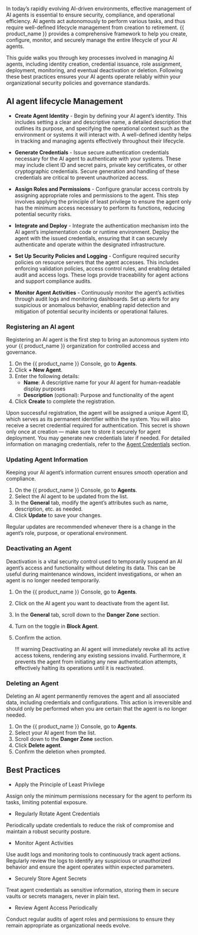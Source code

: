 In today’s rapidly evolving AI-driven environments, effective management of AI agents is essential to ensure security, compliance, and operational efficiency. AI agents act autonomously to perform various tasks, and thus require well-defined lifecycle management from creation to retirement. {{ product_name }} provides a comprehensive framework to help you create, configure, monitor, and securely manage the entire lifecycle of your AI agents.

This guide walks you through key processes involved in managing AI agents, including identity creation, credential issuance, role assignment, deployment, monitoring, and eventual deactivation or deletion. Following these best practices ensures your AI agents operate reliably within your organizational security policies and governance standards.

## AI agent lifecycle Management

- **Create Agent Identity** - Begin by defining your AI agent’s identity. This includes setting a clear and descriptive name, a detailed description that outlines its purpose, and specifying the operational context such as the environment or systems it will interact with. A well-defined identity helps in tracking and managing agents effectively throughout their lifecycle.

- **Generate Credentials** - Issue secure authentication credentials necessary for the AI agent to authenticate with your systems. These may include client ID and secret pairs, private key certificates, or other cryptographic credentials. Secure generation and handling of these credentials are critical to prevent unauthorized access.

- **Assign Roles and Permissions** - Configure granular access controls by assigning appropriate roles and permissions to the agent. This step involves applying the principle of least privilege to ensure the agent only has the minimum access necessary to perform its functions, reducing potential security risks.

- **Integrate and Deploy** - Integrate the authentication mechanism into the AI agent’s implementation code or runtime environment. Deploy the agent with the issued credentials, ensuring that it can securely authenticate and operate within the designated infrastructure.

- **Set Up Security Policies and Logging** - Configure required security policies on resource servers that the agent accesses. This includes enforcing validation policies, access control rules, and enabling detailed audit and access logs. These logs provide traceability for agent actions and support compliance audits.

- **Monitor Agent Activities** - Continuously monitor the agent’s activities through audit logs and monitoring dashboards. Set up alerts for any suspicious or anomalous behavior, enabling rapid detection and mitigation of potential security incidents or operational failures.

### Registering an AI agent

Registering an AI agent is the first step to bring an autonomous system into your {{ product_name }} organization for controlled access and governance.

1. On the {{ product_name }} Console, go to **Agents**.
2. Click **+ New Agent**.
3. Enter the following details:
    - **Name**: A descriptive name for your AI agent for human-readable display purposes
    - **Description** (optional): Purpose and functionality of the agent
4. Click **Create** to complete the registration.

Upon successful registration, the agent will be assigned a unique Agent ID, which serves as its permanent identifier within the system. You will also receive a secret credential required for authentication. This secret is shown only once at creation — make sure to store it securely for agent deployment. You may generate new credentials later if needed. For detailed information on managing credentials, refer to the [Agent Credentials]({{base_path}}/guides/agentic-ai/ai-agents/agent-credentials/) section.

### Updating Agent Information

Keeping your AI agent’s information current ensures smooth operation and compliance.

1. On the {{ product_name }} Console, go to **Agents**.
2. Select the AI agent to be updated from the list.
3. In the **General** tab, modify the agent’s attributes such as name, description, etc. as needed.
4. Click **Update** to save your changes.

Regular updates are recommended whenever there is a change in the agent’s role, purpose, or operational environment.

### Deactivating an Agent

Deactivation is a vital security control used to temporarily suspend an AI agent’s access and functionality without deleting its data. This can be useful during maintenance windows, incident investigations, or when an agent is no longer needed temporarily.

1. On the {{ product_name }} Console, go to **Agents**.
2. Click on the AI agent you want to deactivate from the agent list.
3. In the **General** tab, scroll down to the **Danger Zone** section.
4. Turn on the toggle in **Block Agent**.
5. Confirm the action.

    !!! warning
        Deactivating an AI agent will immediately revoke all its active access tokens, rendering any existing sessions invalid. Furthermore, it prevents the agent from initiating any new authentication attempts, effectively halting its operations until it is reactivated.

### Deleting an Agent

Deleting an AI agent permanently removes the agent and all associated data, including credentials and configurations. This action is irreversible and should only be performed when you are certain that the agent is no longer needed.

1. On the {{ product_name }} Console, go to **Agents**.
2. Select your AI agent from the list.
3. Scroll down to the **Danger Zone** section.
4. Click **Delete agent**.
5. Confirm the deletion when prompted.

## Best Practices

- Apply the Principle of Least Privilege

Assign only the minimum permissions necessary for the agent to perform its tasks, limiting potential exposure.

- Regularly Rotate Agent Credentials

Periodically update credentials to reduce the risk of compromise and maintain a robust security posture.

- Monitor Agent Activities

Use audit logs and monitoring tools to continuously track agent actions. Regularly review the logs to identify any suspicious or unauthorized behavior and ensure the agent operates within expected parameters.

- Securely Store Agent Secrets

Treat agent credentials as sensitive information, storing them in secure vaults or secrets managers, never in plain text.

- Review Agent Access Periodically

Conduct regular audits of agent roles and permissions to ensure they remain appropriate as organizational needs evolve.

